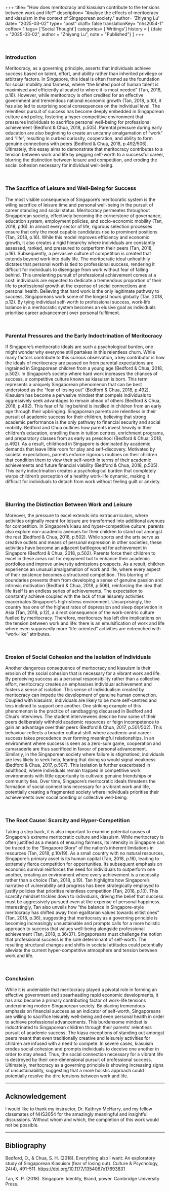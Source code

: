 +++
title= "How does meritocracy and kiasuism contribute to the tensions between work and life?"
description= "Analyse the effects of meritocracy and kiasuism in the context of Singaporean society."
author= 'Zhiyang Lu'
date= "2025-03-02"
type= "post"
draft= false
translationKey= "nhs2054-1"
coffee= 1
tags= ['Social Thought']
categories= ['Writings']
history = [
  {date = "2025-03-02", author = "Zhiyang Lu", note = "Published"}
]
+++

<br>

### Introduction
Meritocracy, as a governing principle, asserts that individuals achieve success based on talent, effort, and ability rather than inherited privilege or arbitrary factors. In Singapore, this ideal is often framed as the foundation for social mobility and fairness, where “the limited pool of human talent is maximised and efficiently allocated to where it is most needed” (Tan, 2018, p.16). However, while meritocracy is often credited for an effective government and tremendous national economic growth (Tan, 2018, p.10), it has also led to surprising social consequences on the individual level. The relentless pursuit of success has become deeply embedded in Singaporean culture and policy, fostering a hyper-competitive environment that pressures individuals to sacrifice personal well-being for professional achievement (Bedford & Chua, 2018, p.505). Parental pressure during early education are also beginning to create an uncanny amalgamation of “work” and “life”, resulting in curbed curiosity, cooperation, and ability to form genuine connections with peers (Bedford & Chua, 2018, p.492/506). Ultimately, this essay aims to demonstrate that meritocracy contributes to a tension between work and life by pegging self-worth to a successful career, blurring the distinction between leisure and competition, and eroding the social cohesion necessary for individual well-being.


<br>

### The Sacrifice of Leisure and Well-Being for Success
The most visible consequence of Singapore’s meritocratic system is the wiling sacrifice of leisure time and personal well-being in the pursuit of career standing and social status. Meritocracy permeates throughout Singaporean society, effectively becoming the cornerstone of governance, education system, employment policies, and socio-economic mobility (Tan, 2018, p.16). In almost every sector of life, rigorous selection processes ensure that only the most capable candidates rise to prominent positions (Tan, 2018, p.16). While this model improves efficiency and economic growth, it also creates a rigid hierarchy where individuals are constantly assessed, ranked, and pressured to outperform their peers (Tan, 2018, p.16). Subsequently, a pervasive culture of competition is created that extends beyond work into daily life. The meritocratic ideal unhealthily dictates that personal worth is tied to professional success, rendering it difficult for individuals to disengage from work without fear of falling behind. This unrelenting pursuit of professional achievement comes at a cost: individuals are expected to dedicate a tremendous proportion of their life to professional growth at the expense of social connections and personal health. Believing that hard work is the only legitimate pathway to success, Singaporeans work some of the longest hours globally (Tan, 2018, p.12). By tying individual self-worth to professional success, work-life balance in a meritocratic system becomes an elusive goal as individuals prioritise career advancement over personal fulfilment.

<br>

### Parental Pressures and the Early Indoctrination of Meritocracy
If Singapore’s meritocratic ideals are such a psychological burden, one might wonder why everyone still partakes in this relentless churn. While many factors contribute to this curious observation, a key contributor is how the ideals of meritocracy are passed on from parental expectations are ingrained in Singaporean children from a young age (Bedford & Chua, 2018, p.502). In Singapore’s society where hard work increases the chances of success, a competitive culture known as kiasuism is born. This term represents a uniquely Singaporean phenomenon that can be best understood as the “fear of losing out” (Bedford & Chua, 2018, p.492).  Kiasuism has become a pervasive mindset that compels individuals to aggressively seek advantages to remain ahead of others (Bedford & Chua, 2018, p.492). This fear of falling behind is instilled in children from an early age through their upbringing. Singaporean parents are relentless in their pursuit of academic success for their children, believing that strong academic performance is the only pathway to financial security and social mobility. Bedford and Chua outlines how parents invest heavily in their children’s education, enrolling them in tuition centres, enrichment programs, and preparatory classes from as early as preschool (Bedford & Chua, 2018, p.492). As a result, childhood in Singapore is dominated by academic demands that leave little room for play and self-discovery. Motivated by societal expectations, parents enforce rigorous routines on their children that condition them to view their self-worth in terms of their academic achievements and future financial viability (Bedford & Chua, 2018, p.505). This early indoctrination creates a psychological burden that completely warps children’s perception of a healthy work-life dynamic, making it difficult for individuals to detach from work without feeling guilt or anxiety.

<br>

### Blurring the Distinction Between Work and Leisure
Moreover, the pressure to excel extends into extracurriculars, where activities originally meant for leisure are transformed into additional avenues for competition. In Singapore’s kiasu and hyper-competitive culture, parents also explore non-academic avenues for their children to stand out amongst the rest (Bedford & Chua, 2018, p.502). While sports and the arts serve as creative outlets and means of personal expression in other societies, these activities have become an adjacent battleground for achievement in Singapore (Bedford & Chua, 2018, p.502). Parents force their children to excel in these areas not for enjoyment but to enhance their academic portfolios and improve university admissions prospects. As a result, children experience an unusual amalgamation of work and life, where every aspect of their existence becomes a structured competition. This blurring of boundaries prevents them from developing a sense of genuine passion and intrinsic motivation (Bedford & Chua, 2018, p.506), reinforcing the idea that life itself is an endless series of achievements. The expectation to constantly achieve coupled with the lack of true leisurely activities exacerbates Singapore’s high-stress environment. Unsurprisingly, the country has one of the highest rates of depression and sleep deprivation in Asia (Tan, 2018, p.12), a direct consequence of the work-centric culture fuelled by meritocracy. Therefore, meritocracy has left dire implications on the tension between work and life: there is an emulsification of work and life where even supposedly more “life-oriented” activities are entrenched with “work-like” attributes.

<br>

### Erosion of Social Cohesion and the Isolation of Individuals
Another dangerous consequence of meritocracy and kiasuism is their erosion of the social cohesion that is necessary for a vibrant work and life. By perceiving success as a personal responsibility rather than a collective effort, meritocracy creates an emphasises individual achievement and fosters a sense of isolation. This sense of individualism created by meritocracy can impede the development of genuine human connection. Coupled with kiasuism, individuals are likely to be more self-centred and less inclined to support one another. One striking example of this phenomenon is the practice of sandbagging discussed in Bedford and Chua’s interviews. The student interviewees describe how some of their peers deliberately withhold academic resources or feign incompetence to gain an advantage over their peers (Bedford & Chua, 2017, p.501/502). This behaviour reflects a broader cultural shift where academic and career success takes precedence over forming meaningful relationships. In an environment where success is seen as a zero-sum game, cooperation and camaraderie are thus sacrificed in favour of personal advancement. Similarly, in the Singaporean society where failure is stigmatised, individuals are less likely to seek help, fearing that doing so would signal weakness (Bedford & Chua, 2017, p.507). This isolation is further exacerbated in adulthood, where individuals remain trapped in competitive work environments with little opportunity to cultivate genuine friendships or community ties. Over time, Singapore’s meritocratic ideals threatens the formation of social connections necessary for a vibrant work and life, potentially creating a fragmented society where individuals prioritise their achievements over social bonding or collective well-being.

<br>

### The Root Cause: Scarcity and Hyper-Competition
Taking a step back, it is also important to examine potential causes of Singapore’s extreme meritocratic culture and kiasuism. While meritocracy is often justified as a means of ensuring fairness, its intensity in Singapore can be traced to the “Singapore Story” of the nation’s inherent limitations in resources (Tan, 2018, p.10/19). As a small country with no natural resources, Singapore’s primary asset is its human capital (Tan, 2018, p.16), leading to extremely fierce competition for opportunities. Its subsequent emphasis on economic survival reinforces the need for individuals to outperform one another, creating an environment where every achievement is a necessity rather than a choice (Tan, 2018, p.19). Tan highlights how Singapore’s narrative of vulnerability and progress has been strategically employed to justify policies that prioritise relentless competition (Tan, 2018, p.10). This scarcity mindset trickles down to individuals, driving the belief that success must be aggressively pursued even at the expense of personal happiness. Interestingly, Tan also unveils how “the balance in Singapore-style meritocracy has shifted away from egalitarian values towards elitist ones” (Tan, 2018, p.36), suggesting that meritocracy as a governing principle is becoming increasingly unsustainable and prompts calls for a more holistic approach to success that values well-being alongside professional achievement (Tan, 2018, p.36/37). Singaporeans must challenge the notion that professional success is the sole determinant of self-worth. The resulting structural changes and shifts in societal attitudes could potentially alleviate the current hyper-competitive atmosphere and tension between work and life.

<br>

### Conclusion
While it is undeniable that meritocracy played a pivotal role in forming an effective government and spearheading rapid economic developments, it has also become a primary contributing factor of work-life tensions underpinning modern Singaporean society. By placing tremendous emphasis on financial success as an indicator of self-worth, Singaporeans are willing to sacrifice leisurely well-being and even personal health in order to achieve professional advancements. This burdensome mindset is indoctrinated to Singaporean children through their parents’ relentless pursuit of academic success. The kiasu exceptions of standing out amongst peers meant that even traditionally creative and leisurely activities for children are infused with a need to compete. In severe cases, kiasuism erodes social cohesion and prompts individuals to deceive one another in order to stay ahead. Thus, the social connection necessary for a vibrant life is destroyed by their one-dimensional pursuit of professional success. Ultimately, meritocracy as a governing principle is showing increasing signs of unsustainability, suggesting that a more holistic approach could potentially resolve the dire tensions between work and life.

<hr>

## Acknowledgement
I would like to thank my instructor, Dr. Kathryn McHarry, and my fellow classmates of
NHS2054 for the amazingly meaningful and insightful discussions. Without whom and which, the
completion of this work would not be possible.

<hr>

## Bibliography
Bedford, O., & Chua, S. H. (2018). Everything also I want: An exploratory study of Singaporean Kiasuism (fear of losing out). Culture & Psychology, 24(4), 491–511. https://doi.org/10.1177/1354067x17693831 

Tan, K. P. (2018). Singapore: Identity, Brand, power. Cambridge University Press. 